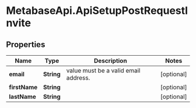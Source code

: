 # MetabaseApi.ApiSetupPostRequestInvite

## Properties

Name | Type | Description | Notes
------------ | ------------- | ------------- | -------------
**email** | **String** | value must be a valid email address. | [optional] 
**firstName** | **String** |  | [optional] 
**lastName** | **String** |  | [optional] 


